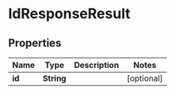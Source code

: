 # IdResponseResult

## Properties
Name | Type | Description | Notes
------------ | ------------- | ------------- | -------------
**id** | **String** |  |  [optional]
